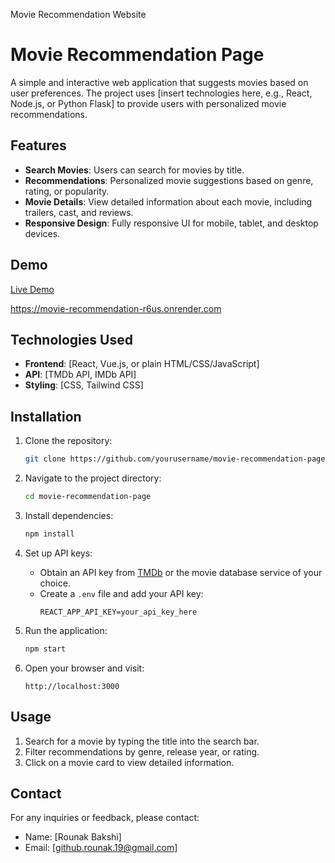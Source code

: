 Movie Recommendation Website

# Movie Recommendation Page

A simple and interactive web application that suggests movies based on user preferences. The project uses [insert technologies here, e.g., React, Node.js, or Python Flask] to provide users with personalized movie recommendations.

## Features

- **Search Movies**: Users can search for movies by title.
- **Recommendations**: Personalized movie suggestions based on genre, rating, or popularity.
- **Movie Details**: View detailed information about each movie, including trailers, cast, and reviews.
- **Responsive Design**: Fully responsive UI for mobile, tablet, and desktop devices.

## Demo

[Live Demo](#)

  https://movie-recommendation-r6us.onrender.com


## Technologies Used

- **Frontend**: [React, Vue.js, or plain HTML/CSS/JavaScript]
- **API**: [TMDb API, IMDb API]
- **Styling**: [CSS, Tailwind CSS]

## Installation

1. Clone the repository:
   ```bash
   git clone https://github.com/yourusername/movie-recommendation-page.git
   ```

2. Navigate to the project directory:
   ```bash
   cd movie-recommendation-page
   ```

3. Install dependencies:
   ```bash
   npm install
   ```

4. Set up API keys:
   - Obtain an API key from [TMDb](https://www.themoviedb.org/documentation/api) or the movie database service of your choice.
   - Create a `.env` file and add your API key:
     ```env
     REACT_APP_API_KEY=your_api_key_here
     ```

5. Run the application:
   ```bash
   npm start
   ```

6. Open your browser and visit:
   ```
   http://localhost:3000
   ```

## Usage

1. Search for a movie by typing the title into the search bar.
2. Filter recommendations by genre, release year, or rating.
3. Click on a movie card to view detailed information.

## Contact

For any inquiries or feedback, please contact:

- Name: [Rounak Bakshi]
- Email: [github.rounak.19@gmail.com]



